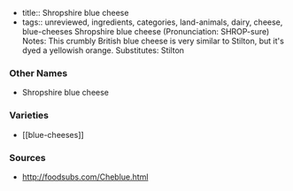 - title:: Shropshire blue cheese
- tags:: unreviewed, ingredients, categories, land-animals, dairy, cheese, blue-cheeses
Shropshire blue cheese (Pronunciation: SHROP-sure) Notes: This crumbly British blue cheese is very similar to Stilton, but it's dyed a yellowish orange. Substitutes: Stilton

### Other Names

* Shropshire blue cheese

### Varieties

* [[blue-cheeses]]

### Sources
* http://foodsubs.com/Cheblue.html
